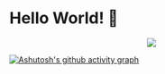 # Hello World! 👋

<div align="center"> <img src="https://github-profile-trophy.vercel.app/?username=whisperil" /> </div>


[![Ashutosh's github activity graph](https://github-readme-activity-graph.vercel.app/graph?username=whisperil&theme=github)](https://github.com/ashutosh00710/github-readme-activity-graph)

<!--
**whisperil/whisperil** is a ✨ _special_ ✨ repository because its `README.md` (this file) appears on your GitHub profile.

Here are some ideas to get you started:
- 🔭 I’m currently working on ...
- 🌱 I’m currently learning ...
- 👯 I’m looking to collaborate on ...
- 🤔 I’m looking for help with ...
- 💬 Ask me about ...
- 📫 How to reach me: ...
- 😄 Pronouns: ...
- ⚡ Fun fact: ...
-->
